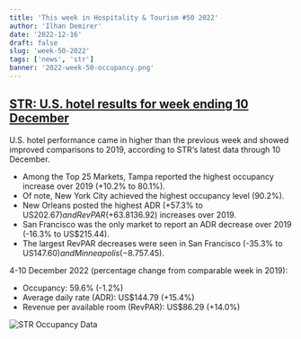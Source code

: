 ```yaml
---
title: 'This week in Hospitality & Tourism #50 2022'
author: 'Ilhan Demirer'
date: '2022-12-16'
draft: false
slug: 'week-50-2022'
tags: ['news', 'str']
banner: '2022-week-50-occupancy.png'
---
```


## [STR: U.S. hotel results for week ending 10 December](https://str.com/press-release/str-us-hotel-results-week-ending-10-december)

U.S. hotel performance came in higher than the previous week and showed improved comparisons to 2019, according to STR‘s latest data through 10 December.

- Among the Top 25 Markets, Tampa reported the highest occupancy increase over 2019 (+10.2% to 80.1%).
- Of note, New York City achieved the highest occupancy level (90.2%).
- New Orleans posted the highest ADR (+57.3% to US$202.67) and RevPAR (+63.8% to US$136.92) increases over 2019.
- San Francisco was the only market to report an ADR decrease over 2019 (-16.3% to US$215.44).
- The largest RevPAR decreases were seen in San Francisco (-35.3% to US$147.60) and Minneapolis (-8.7% to US$57.45).

4-10 December 2022 (percentage change from comparable week in 2019):

- Occupancy: 59.6% (-1.2%)
- Average daily rate (ADR): US$144.79 (+15.4%)
- Revenue per available room (RevPAR): US$86.29 (+14.0%)

![STR Occupancy Data](/images/blogimages/2022-week-50-occupancy.png)
